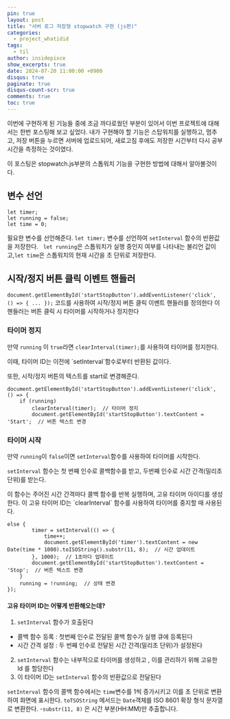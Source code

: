 ```yaml
---
pin: true
layout: post
title: "서버 로그 저장형 stopwatch 구현 (js편)"
categories:
  - project_whatidid
tags:
  - til 
author: insidepixce
show_excerpts: true
date: 2024-07-20 11:00:00 +0900
disqus: true
paginate: true
disqus-count-scr: true
comments: true
toc: true
---
```


이번에 구현하게 된 기능들 중에 조금 까다로웠던 부분이 있어서 이번 프로젝트에 대해서는 한번 포스팅해 보고 싶었다.
내가 구현해야 할 기능은 스탑워치를 실행하고, 멈추고, 저장 버튼을 누르면 서버에 업로드되어, 새로고침 후에도 저장한 시간부터 다시 공부시간을 측정하는 것이였다. 

이 포스팅은 stopwatch.js부분의 스톱워치 기능을 구현한 방법에 대해서 알아볼것이다.

## 변수 선언
```
let timer;
let running = false;
let time = 0;
```
필요한 변수를 선언해준다. 
`let timer;` 변수를 선언하여 `setInterval` 함수의 반환값을 저장한다.  
`let running`은 스톱워치가 실행 중인지 여부를 나타내는 불리언 값이고,`let time`은 스톱워치의 현재 시간을 초 단위로 저장한다. 


## 시작/정지 버튼 클릭 이벤트 핸들러 
`document.getElementById('startStopButton').addEventListener('click', () => { ... });` 코드를 사용하여 시작/정지 버튼 클릭 이벤트 핸들러를 정의한다
이 핸들러는 버튼 클릭 시 타이머를 시작하거나 정지한다 

### 타이머 정지 
만약 `running` 이 `true`라면 `clearInterval(timer);`를 사용하여 타이머를 정지한다. 
<P>이때, 타이머 ID는 이전에 `setInterval`함수로부터 반환된 값이다. <P>또한, 시작/정지 버튼의 텍스트를 start로 변경해준다.

```
document.getElementById('startStopButton').addEventListener('click', () => {
    if (running) 
        clearInterval(timer);  // 타이머 정지
        document.getElementById('startStopButton').textContent = 'Start';  // 버튼 텍스트 변경
```

### 타이머 시작
만약 `running`이 `false`이면  `setInterval`함수를 사용하여 타이머를 시작한다. <p>
`setInterval` 함수는 첫 번째 인수로 콜백함수를 받고, 두번째 인수로 시간 간격(밀리초 단위)를 받는다. 
<p>이 함수는 주어진 시간 간격마다 콜백 함수를 반복 실행하며, 고유 타이머 아이디를 생성한다. 
이 고유 타이머 ID는 `clearInterval` 함수를 사용하여 타이머를 중지할 때 사용된다. 

```
else {
        timer = setInterval(() => {
            time++;
            document.getElementById('timer').textContent = new Date(time * 1000).toISOString().substr(11, 8);  // 시간 업데이트
        }, 1000);  // 1초마다 업데이트
        document.getElementById('startStopButton').textContent = 'Stop';  // 버튼 텍스트 변경
    }
    running = !running;  // 상태 변경
});
```
#### 고유 타이머 ID는 어떻게 반환해오는데? 

1. `setInterval` 함수가 호출된다 
- 콜백 함수 등록 : 첫번째 인수로 전달된 콜백 함수가 실행 큐에 등록된다
- 시간 간격 설정 : 두 번째 인수로 전달된 시간 간격(밀리초 단위)가 설정된다
2. `setInterval` 함수는 내부적으로 타이머를 생성하고 , 이를 관리하기 위해 고유한 Id 를 할당한다
3. 이 타이머 ID는 `setInterval` 함수의 반환값으로 전달된다

`setInterval` 함수의 콜백 함수에서는 `time`변수를 1씩 증가시키고 이를 초 단위로 변환하여 화면에 표시한다. 
`toTSOString` 메서드는 `Date`객체를 ISO 8601 확장 형식 문자열로 변환한다. 
-`substr(11, 8)` 은 시간 부분(HH:MM)만 추출합니다.